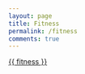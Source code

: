 ```yaml
---
layout: page
title: Fitness
permalink: /fitness
comments: true
---
```


  <a class="smoothscroll" href="{{site.baseurl}}/categories.html#fitness">{{ fitness }}</a>
